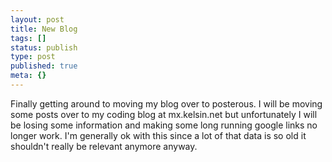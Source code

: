 ```yaml
---
layout: post
title: New Blog
tags: []
status: publish
type: post
published: true
meta: {}
---
```

<p>Finally getting around to moving my blog over to posterous. I will be moving some posts over to my coding blog at mx.kelsin.net but unfortunately I will be losing some information and making some long running google links no longer work. I'm generally ok with this since a lot of that data is so old it shouldn't really be relevant anymore anyway.</p>
